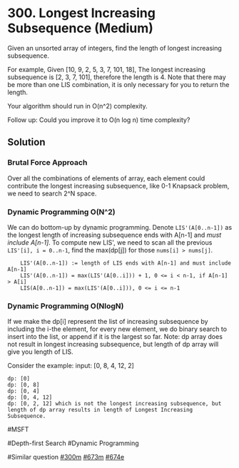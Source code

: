 # 300. Longest Increasing Subsequence (Medium)

Given an unsorted array of integers, find the length of longest increasing subsequence.

For example,
Given [10, 9, 2, 5, 3, 7, 101, 18],
The longest increasing subsequence is [2, 3, 7, 101], therefore the length is 4. Note that there may be more than one LIS combination, it is only necessary for you to return the length.

Your algorithm should run in O(n^2) complexity.

Follow up: Could you improve it to O(n log n) time complexity?

## Solution
### Brutal Force Approach
Over all the combinations of elements of array, each element could contribute the longest increasing subsequence, like 0-1 Knapsack problem, we need to search 2^N space.

### Dynamic Programming O(N^2)
We can do bottom-up by dynamic programming. Denote `LIS'(A[0..n-1])` as the longest length of increasing subsequence ends with A[n-1] and *must include A[n-1]*. To compute new LIS', we need to scan all the previous `LIS'[i], i = 0..n-1`, find the max(dp[j]) for those `nums[i] > nums[j]`.
```
    LIS'(A[0..n-1]) := length of LIS ends with A[n-1] and must include A[n-1]
    LIS'(A[0..n-1]) = max(LIS'(A[0..i])) + 1, 0 <= i < n-1, if A[n-1] > A[i]
    LIS(A[0..n-1]) = max(LIS'(A[0..i])), 0 <= i <= n-1
```

### Dynamic Programming O(NlogN)
If we make the dp[i] represent the list of increasing subsequence by including the i-the element, for every new element, we do binary search to insert into the list, or append if it is the largest so far. Note: dp array does not result in longest increasing subsequence, but length of dp array will give you length of LIS.

Consider the example:
input: [0, 8, 4, 12, 2]
```
dp: [0]
dp: [0, 8]
dp: [0, 4]
dp: [0, 4, 12]
dp: [0, 2, 12] which is not the longest increasing subsequence, but length of dp array results in length of Longest Increasing Subsequence.
```
#MSFT

#Depth-first Search #Dynamic Programming

#Similar question [#300m](../p300m/README.md) [#673m](../p673m/README.md) [#674e](../p674e/README.md) 
